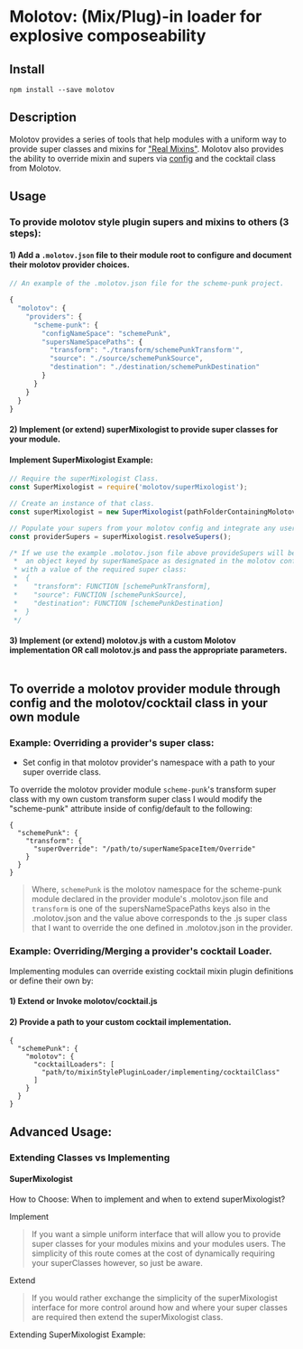 # Molotov: (Mix/Plug)-in loader for explosive composeability

## Install

`npm install --save molotov`

## Description

Molotov provides a series of tools that help modules with a uniform way to provide super classes and mixins for ["Real Mixins"](http://justinfagnani.com/2015/12/21/real-mixins-with-javascript-classes/). Molotov also provides the ability to override mixin and supers via [config](https://www.npmjs.com/package/config) and the cocktail class from Molotov.


## Usage

### To provide molotov style plugin supers and mixins to others (3 steps):

#### 1) Add a `.molotov.json` file to their module root to configure and document their molotov provider choices.

```js
// An example of the .molotov.json file for the scheme-punk project.

{
  "molotov": {
    "providers": {
      "scheme-punk": {
        "configNameSpace": "schemePunk",
        "supersNameSpacePaths": {
          "transform": "./transform/schemePunkTransform'",
          "source": "./source/schemePunkSource",
          "destination": "./destination/schemePunkDestination"
        }
      }
    }
  }
}
```

#### 2) Implement (or extend) superMixologist to provide super classes for your module.

#### Implement SuperMixologist Example:

```js
// Require the superMixologist Class.
const SuperMixologist = require('molotov/superMixologist');

// Create an instance of that class.
const superMixologist = new SuperMixologist(pathFolderContainingMolotovConfig);

// Populate your supers from your molotov config and integrate any user overrides of your supers.
const providerSupers = superMixologist.resolveSupers();

/* If we use the example .molotov.json file above provideSupers will be
 *  an object keyed by superNameSpace as designated in the molotov config
 * with a value of the required super class:
 *  {
 *    "transform": FUNCTION [schemePunkTransform],
 *    "source": FUNCTION [schemePunkSource],
 *    "destination": FUNCTION [schemePunkDestination]
 *  }
 */
```

#### 3) Implement (or extend) molotov.js with a custom Molotov implementation OR call molotov.js and pass the appropriate parameters.
```

```


## To override a molotov provider module through config and the molotov/cocktail class in your own module


### Example: Overriding a provider's super class:
* Set config in that molotov provider's namespace with a path to your super override class. 

To override the molotov provider module `scheme-punk`'s transform super class with my own custom transform super class I would modify the "scheme-punk" attribute inside of config/default to the following:
```
{
  "schemePunk": {
    "transform": {
      "superOverride": "/path/to/superNameSpaceItem/Override"
    }
  }
}
```
> Where, `schemePunk` is the molotov namespace for the scheme-punk module declared in the provider module's .molotov.json file and
`transform` is one of the supersNameSpacePaths keys also in the .molotov.json and the value above corresponds to the .js super class that I want to override the one defined in .molotov.json in the provider.

### Example: Overriding/Merging a provider's cocktail Loader.

Implementing modules can override existing cocktail mixin plugin definitions or define their own by:

#### 1) Extend or Invoke molotov/cocktail.js

#### 2) Provide a path to your custom cocktail implementation.
```
{
  "schemePunk": {
    "molotov": {
      "cocktailLoaders": [
        "path/to/mixinStylePluginLoader/implementing/cocktailClass"
      ]
    }
  }
}
```
## Advanced Usage:

### Extending Classes vs Implementing

#### SuperMixologist

How to Choose: When to implement and when to extend superMixologist?

Implement
> If you want a simple uniform interface that will allow you to provide super classes for your modules mixins and your modules users. The simplicity of this route comes at the cost of dynamically requiring your superClasses however, so just be aware.

Extend
> If you would rather exchange the simplicity of the superMixologist interface for more control around how and where your super classes are required then extend the superMixologist class.

Extending SuperMixologist Example:
```

```